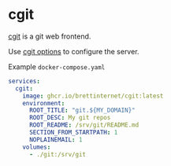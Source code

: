 # cgit

[cgit](https://git.zx2c4.com/cgit/) is a git web frontend.

Use [cgit options](https://git.zx2c4.com/cgit/tree/cgitrc.5.txt) to configure the server.

Example `docker-compose.yaml`

```yaml
services:
  cgit:
    image: ghcr.io/brettinternet/cgit:latest
    environment:
      ROOT_TITLE: "git.${MY_DOMAIN}"
      ROOT_DESC: My git repos
      ROOT_README: /srv/git/README.md
      SECTION_FROM_STARTPATH: 1
      NOPLAINEMAIL: 1
    volumes:
      - ./git:/srv/git
```
